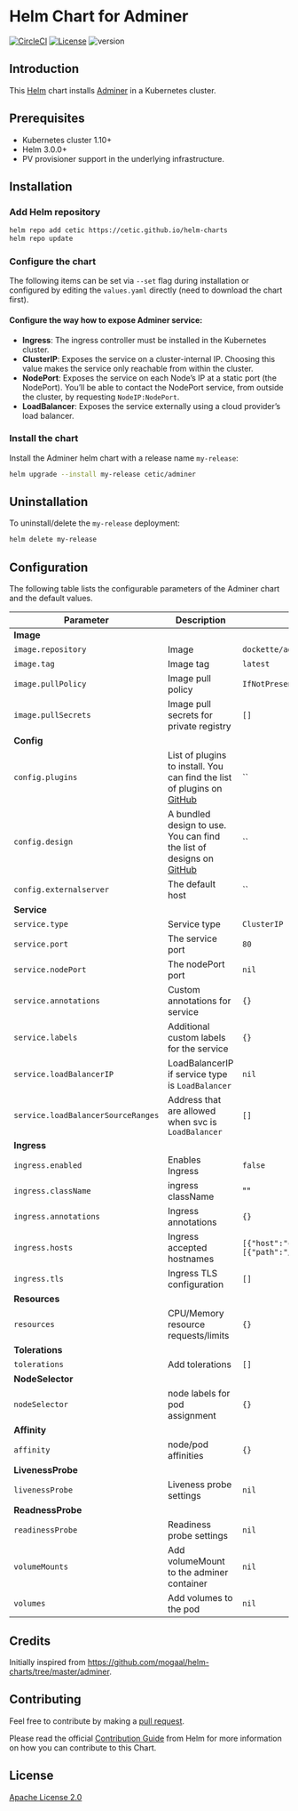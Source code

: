 # Helm Chart for Adminer

[![CircleCI](https://circleci.com/gh/cetic/helm-adminer.svg?style=svg)](https://circleci.com/gh/cetic/helm-adminer/tree/master) [![License](https://img.shields.io/badge/License-Apache%202.0-blue.svg)](https://opensource.org/licenses/Apache-2.0) ![version](https://img.shields.io/github/tag/cetic/helm-adminer.svg?label=release)

## Introduction

This [Helm](https://github.com/kubernetes/helm) chart installs [Adminer](https://www.adminer.org) in a Kubernetes cluster.

## Prerequisites

- Kubernetes cluster 1.10+
- Helm 3.0.0+
- PV provisioner support in the underlying infrastructure.

## Installation

### Add Helm repository

```bash
helm repo add cetic https://cetic.github.io/helm-charts
helm repo update
```

### Configure the chart

The following items can be set via `--set` flag during installation or configured by editing the `values.yaml` directly (need to download the chart first).

#### Configure the way how to expose Adminer service:

- **Ingress**: The ingress controller must be installed in the Kubernetes cluster.
- **ClusterIP**: Exposes the service on a cluster-internal IP. Choosing this value makes the service only reachable from within the cluster.
- **NodePort**: Exposes the service on each Node’s IP at a static port (the NodePort). You’ll be able to contact the NodePort service, from outside the cluster, by requesting `NodeIP:NodePort`.
- **LoadBalancer**: Exposes the service externally using a cloud provider’s load balancer.

### Install the chart

Install the Adminer helm chart with a release name `my-release`:

```bash
helm upgrade --install my-release cetic/adminer
```

## Uninstallation

To uninstall/delete the `my-release` deployment:

```bash
helm delete my-release
```

## Configuration

The following table lists the configurable parameters of the Adminer chart and the default values.

| Parameter                         | Description                                                             | Default                     |
| --------------------------------- | ----------------------------------------------------------------------- | --------------------------- |
| **Image**                                                                                                                                 |||
| `image.repository`                | Image                                                                   | `dockette/adminer`   |
| `image.tag`                       | Image tag                                                               | `latest` |
| `image.pullPolicy`                | Image pull policy                                                       | `IfNotPresent`              |
| `image.pullSecrets`               | Image pull secrets for private registry                                 | `[]`              |
| **Config**                                                                                                                                |||
| `config.plugins`                  | List of plugins to install. You can find the list of plugins on [GitHub](https://github.com/vrana/adminer/tree/master/plugins)| ``|
| `config.design`                   | A bundled design to use. You can find the list of designs on [GitHub](https://github.com/vrana/adminer/tree/master/designs)| ``|
| `config.externalserver`           | The default host                                                        | ``                          |
| **Service**                                                                                                                               |||
| `service.type`                    | Service type                                                            | `ClusterIP`          |
| `service.port`                    | The service port                                                        | `80`                        |
| `service.nodePort`                | The nodePort port                                                       | `nil`                        |
| `service.annotations`             | Custom annotations for service                                          | `{}`                        |
| `service.labels`                  | Additional custom labels for the service                                | `{}`                        |
| `service.loadBalancerIP`          | LoadBalancerIP if service type is `LoadBalancer`                        | `nil`                       |
| `service.loadBalancerSourceRanges`| Address that are allowed when svc is `LoadBalancer`                     | `[]`                        |
| **Ingress**                                                                                                                               |||
| `ingress.enabled`                 | Enables Ingress                                                         | `false`                     |
| `ingress.className` | ingress className | "" |
| `ingress.annotations`             | Ingress annotations                                                     | `{}`                        |
| `ingress.hosts`                   | Ingress accepted hostnames                                              | `[{"host":"chart-example.local","paths":[{"path":"/","pathType":"ImplementationSpecific"}]}]` |
| `ingress.tls`                     | Ingress TLS configuration                                               | `[]`                        |
| **Resources**                                                                                                                             |||
| `resources`                       | CPU/Memory resource requests/limits                                     | `{}`                        |
| **Tolerations**                                                                                                                           |||
| `tolerations`                     | Add tolerations                                                         | `[]`                        |
| **NodeSelector**                                                                                                                          |||
| `nodeSelector`                    | node labels for pod assignment                                          | `{}`                        |
| **Affinity**                                                                                                                              |||
| `affinity`                        | node/pod affinities                                                     | `{}`                        |
| **LivenessProbe**                                                                                                                         |||
| `livenessProbe`                   | Liveness probe settings                                                 | `nil`                       |
| **ReadnessProbe**                                                                                                                         |||
| `readinessProbe`                  | Readiness probe settings                                                | `nil`                       |
| `volumeMounts`                    | Add volumeMount to the adminer container                                | `nil`                       |
| `volumes`                         | Add volumes to the pod                                                  | `nil`                       |

## Credits

Initially inspired from https://github.com/mogaal/helm-charts/tree/master/adminer.

## Contributing

Feel free to contribute by making a [pull request](https://github.com/cetic/helm-adminer/pull/new/master).

Please read the official [Contribution Guide](https://github.com/helm/charts/blob/master/CONTRIBUTING.md) from Helm for more information on how you can contribute to this Chart.

## License

[Apache License 2.0](/LICENSE.md)

